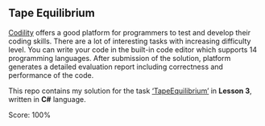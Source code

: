 ## Tape Equilibrium
[Codility](https://app.codility.com/programmers/) offers a good platform for programmers to test and develop their coding skills. There are a lot of interesting tasks with increasing difficulty level. You can write your code in the built-in code editor which supports 14 programming languages. After submission of the solution, platform generates a detailed evaluation report including correctness and performance of the code.

This repo contains my solution for the task [‘TapeEquilibrium’](https://app.codility.com/programmers/lessons/3-time_complexity/tape_equilibrium/) in **Lesson 3**, written in **C#** language.

Score: 100%
